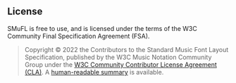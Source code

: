 License
-------

SMuFL is free to use, and is licensed under the terms of the W3C Community Final Specification Agreement (FSA).

> Copyright © 2022 the Contributors to the Standard Music Font Layout Specification, published by the W3C Music Notation Community Group under the [W3C Community Contributor License Agreement (CLA)](https://www.w3.org/community/about/agreements/cla/). A [human-readable summary](http://www.w3.org/community/about/agreements/cla-deed/) is available.
